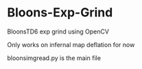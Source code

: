 # Bloons-Exp-Grind
BloonsTD6 exp grind using OpenCV

Only works on infernal map deflation for now

bloonsimgread.py is the main file
